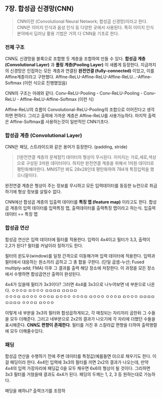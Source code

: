 ## 7장. 합성곱 신경망(CNN)
> CNN이란 (Convolutional Neural Network; 합성곱 신경망)이라고 한다. CNN은 이미지 인식과 음성 인식 등 다양한 곳에서 사용된다.
> 특히 이미지 인식 분야에서 딥러닝 활용 기법은 거의 다 CNN을 기초로 한다.
### 전체 구조
CNN도 신경망을 블록으로 조합했 듯 계층을 조합하여 만들 수 있다.
**합성곱 계층(Convolutional Layer)** 과 **풀링 계층(Pooling Layer)** 이 새롭게 등장한다.
지금까지의 신경망은 인접하는 모든 계층과 연결된 **완전연결 (fully-connected)** 이었고, 이를 Affine계층이라고 구현했다.
Affine-ReLU-Affine-ReLU-Affine-ReLU...-Affine-Softmax  (이런 식으로 진행했었음)

CNN의 구조는 아래와 같다.
Conv-ReLU-Pooling - Conv-ReLU-Pooling - Conv-ReLU - Affine-ReLU-Affine-Softmax (이런 식)

Affine-ReLU의 흐름이 Convolutional-ReLU-Pooling의 조합으로 이어진다고 생각하면 편하다. 그리고 출력에 가까운 계층은 Affine-ReLU를 사용가능하다. 마지막 출력은 Affine-Softmax를 사용하는것이 일반적인 CNN기초다.
### 합성곱 계층 (Convolutional Layer)
CNN은 패딩, 스트라이드와 같은 용어가 등장한다. (padding, stride) 
> [!완전연결 계층의 문제점?]
> 데이터의 형상이 무시된다. 이미지는 가로,세로,색상으로 구성된 3차원 데이터이다. 하지만 완전연결 계층을 위해서 1차원 데이터로 평탄화해야한다. MNIST만 봐도 28x28인데 평탄화하여 784개 특징입력을 했으니말이다.

완전연결 계층은 형상이 주는 정보를 무시하고 모든 입력데이터를 동등한 뉴런으로 취급하기에 형상 정보를 살릴수 없다.

CNN에선 합성곱 계층의 입출력 데이터를 **특징 맵 (feature map)** 이라고도 한다. 합성곱 계층의 입력 데이터를 입력특징 맵, 출력데이터를 출력특징 맵이라고 하는식. 입출력데이터 == 특징 맵
### 합성곱 연산
합성곱 연산은 입력 데이터에 필터를 적용한다. 입력이 4x4이고 필터가 3,3, 출력이 2,2가 된다? 필터를 커널이라 칭하기도 한다.

필터의 윈도우(window)를 일정 간격으로 이동해가며 입력 데이터에 적용한다. 입력과 필터에서 대응하는 원소끼리 곱하고 그 총 합을 구한다. (단일 곱셈-누산; Fused multiply-add; FMA) 이후 그 결과를 출력 해당 장소에 저장한다. 이 과정을 모든 장소에서 수행하면 합성곱연산 출력이 완성된다.

4x4가 있을때 필터가 3x3이다? 그러면 4x4를 3x3으로 나누어보면 네 부분으로 나온다. 
ㅇㅇㅇㅁ    ㅁㅇㅇㅇ    ㅁㅁㅁㅁ    ㅁㅁㅁㅁ         
ㅇㅇㅇㅁ    ㅁㅇㅇㅇ    ㅇㅇㅇㅁ    ㅁㅇㅇㅇ
ㅇㅇㅇㅁ    ㅁㅇㅇㅇ    ㅇㅇㅇㅁ    ㅁㅇㅇㅇ
ㅁㅁㅁㅁ    ㅁㅁㅁㅁ    ㅇㅇㅇㅁ    ㅁㅇㅇㅇ

이렇게 네 부분을 3x3의 필터와 합성곱하게되고, 각 매칭되는 자리끼리 곱한뒤 그 수들을 모두 더해준다. 그리고 네부분으로 2x2의 결과가 나오기에 각 자리에 더했던 수들을 표시해준다.
**CNN도 편향이 존재한다**. 필터를 거친 후 스칼라값 편향을 더하여 출력행렬에 모두 더해줄수있다.
### 패딩
합성곱 연산을 수행하기 전에 주변 데이터를 특정값(예를들면 0)으로 채우기도 한다. 이걸 패딩이라 한다. 4x4인 입력에 3x3의 필터를 끼면 2x2의 결과가 나오는데, 만약 4x4의 입력 가장자리에 패딩값 0을 모두 채우면 6x6의 형상이 될 것이다. 그리하면 3x3 필터를 거쳤을때 결과도 4x4가 된다. 패딩의 두께는 1, 2, 3 등 원하는대로 가능하다.

패딩을 왜하냐? 출력크기를 조정하
